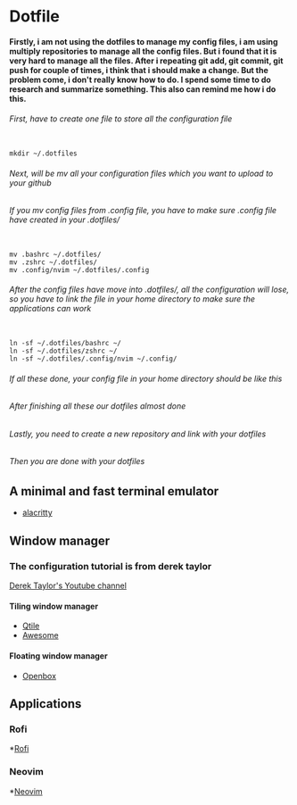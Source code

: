 # Dotfile
#### Firstly, i am not using the dotfiles to manage my config files, i am using multiply repositories to manage all the config files. But i found that it is very hard to manage all the files. After i repeating git add, git commit, git push for couple of times, i think that i should make a change. But the problem come, i don't really know how to do. I spend some time to do research and summarize something. This also can remind me how i do this.

###### First, have to create one file to store all the configuration file
<code>
mkdir ~/.dotfiles
</code>

###### Next, will be mv all your configuration files which you want to upload to your github
###### If you mv config files from .config file, you have to make sure .config file have created in your .dotfiles/
<code>
mv .bashrc ~/.dotfiles/
mv .zshrc ~/.dotfiles/
mv .config/nvim ~/.dotfiles/.config
</code>

###### After the config files have move into .dotfiles/, all the configuration will lose, so you have to link the file in your home directory to make sure the applications can work
<code>
ln -sf ~/.dotfiles/bashrc ~/
ln -sf ~/.dotfiles/zshrc ~/
ln -sf ~/.dotfiles/.config/nvim ~/.config/
</code>

###### If all these done, your config file in your home directory should be like this
###### After finishing all these our dotfiles almost done

###### Lastly, you need to create a new repository and link with your dotfiles

###### Then you are done with your dotfiles

## A minimal and fast terminal emulator
* [alacritty](https://github.com/Alfredchong260/Dotfiles/tree/main/.config/alacritty)

## Window manager
### The configuration tutorial is from derek taylor
[Derek Taylor's Youtube channel](https://www.youtube.com/channel/UCVls1GmFKf6WlTraIb_IaJg)

#### Tiling window manager
* [Qtile](https://github.com/Alfredchong260/Dotfiles/tree/main/.config/qtile)
* [Awesome](https://github.com/Alfredchong260/Dotfiles/tree/main/.config/awesome)

#### Floating window manager
* [Openbox](https://github.com/Alfredchong260/Dotfiles/tree/main/.config/openbox)

## Applications
### Rofi
*[Rofi](https://github.com/Alfredchong260/Dotfiles/tree/main/.config/rofi)

### Neovim
*[Neovim](https://github.com/Alfredchong260/Dotfiles/tree/main/.config/nvim)
